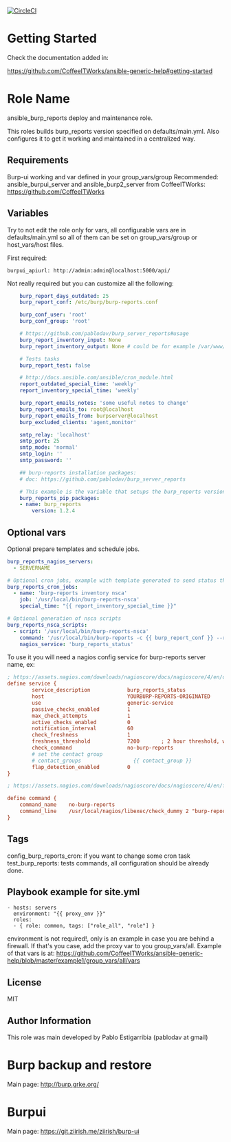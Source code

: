 [![CircleCI](https://circleci.com/gh/CoffeeITWorks/ansible_burp_reports.svg?style=svg)](https://circleci.com/gh/CoffeeITWorks/ansible_burp_reports)

Getting Started
================

Check the documentation added in: 

https://github.com/CoffeeITWorks/ansible-generic-help#getting-started


Role Name
=========

ansible_burp_reports deploy and maintenance role.

This roles builds burp_reports version specified on defaults/main.yml. 
Also configures it to get it working and maintained in a centralized way.


Requirements
--------------

Burp-ui working and var defined in your group_vars/group
Recommended: ansible_burpui_server and ansible_burp2_server from CoffeeITWorks: https://github.com/CoffeeITWorks

Variables
---------

Try to not edit the role only for vars, all configurable vars are in defaults/main.yml so all of them can
be set on group_vars/group or host_vars/host files.

First required:

    burpui_apiurl: http://admin:admin@localhost:5000/api/


Not really required but you can customize all the following: 

```yaml
    burp_report_days_outdated: 25
    burp_report_conf: /etc/burp/burp-reports.conf

    burp_conf_user: 'root'
    burp_conf_group: 'root'

    # https://github.com/pablodav/burp_server_reports#usage
    burp_report_inventory_input: None
    burp_report_inventory_output: None # could be for example /var/www/html/inventory_central.csv

    # Tests tasks
    burp_report_test: false

    # http://docs.ansible.com/ansible/cron_module.html
    report_outdated_special_time: 'weekly'
    report_inventory_special_time: 'weekly'

    burp_report_emails_notes: 'some useful notes to change'
    burp_report_emails_to: root@localhost
    burp_report_emails_from: burpserver@localhost
    burp_excluded_clients: 'agent,monitor'

    smtp_relay: 'localhost'
    smtp_port: 25
    smtp_mode: 'normal'
    smtp_login: ''
    smtp_password: ''

    ## burp-reports installation packages: 
    # doc: https://github.com/pablodav/burp_server_reports

    # This example is the variable that setups the burp_reports version:
    burp_reports_pip_packages:
    - name: burp_reports
        version: 1.2.4
```

Optional vars
-------------

Optional prepare templates and schedule jobs.

```yaml
burp_reports_nagios_servers:
  - SERVERNAME

# Optional cron jobs, example with template generated to send status through nsca
burp_reports_cron_jobs:
  - name: 'burp-reports inventory nsca'
    job: '/usr/local/bin/burp-reports-nsca'
    special_time: "{{ report_inventory_special_time }}"

# Optional generation of nsca scripts
burp_reports_nsca_scripts:
  - script: '/usr/local/bin/burp-reports-nsca'
    command: '/usr/local/bin/burp-reports -c {{ burp_report_conf }} --report inventory -i {{ burp_report_inventory_input }} -o {{ burp_report_inventory_output }}'
    nagios_service: 'burp_reports_status'
```

To use it you will need a nagios config service for burp-reports server name, ex:

```cfg
; https://assets.nagios.com/downloads/nagioscore/docs/nagioscore/4/en/objectdefinitions.html#service
define service {
        service_description            burp_reports_status
        host                           YOURBURP-REPORTS-ORIGINATED
        use                            generic-service
        passive_checks_enabled         1
        max_check_attempts             1
        active_checks_enabled          0
        notification_interval          60
        check_freshness                1
        freshness_threshold            7200       ; 2 hour threshold, without cron execution will execute check_command
        check_command                  no-burp-reports
        # set the contact group
        # contact_groups                 {{ contact_group }}
        flap_detection_enabled         0
}

; https://assets.nagios.com/downloads/nagioscore/docs/nagioscore/4/en/freshness.html

define command {
    command_name    no-burp-reports
    command_line    /usr/local/nagios/libexec/check_dummy 2 "burp-reports was not executed in time"
}
```

Tags
----

config_burp_reports_cron: if you want to change some cron task
test_burp_reports: tests commands, all configuration should be already done. 

Playbook example for site.yml
-----------------------------

    - hosts: servers
      environment: "{{ proxy_env }}"
      roles:
      - { role: common, tags: ["role_all", "role"] }
      
environment is not required!, only is an example in case you are behind a firewall. If that's you case, add the proxy var to you group_vars/all.
Example of that vars is at: https://github.com/CoffeeITWorks/ansible-generic-help/blob/master/example1/group_vars/all/vars

License
-------

MIT

Author Information
------------------

This role was main developed by Pablo Estigarribia (pablodav at gmail)

Burp backup and restore
=======================

Main page: http://burp.grke.org/

Burpui
======

Main page: https://git.ziirish.me/ziirish/burp-ui

